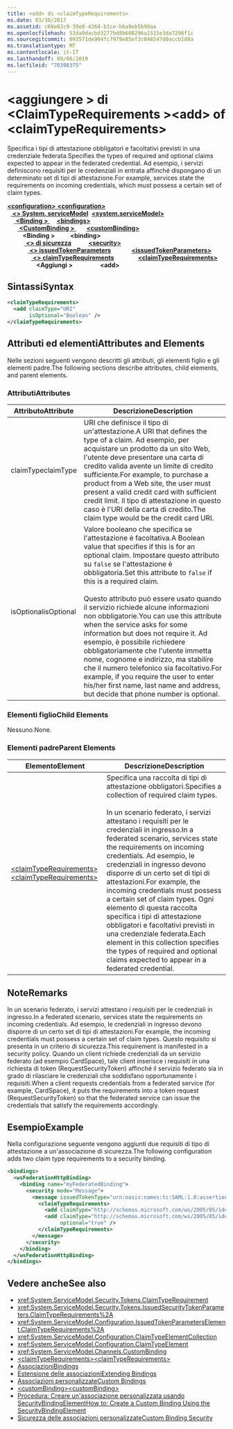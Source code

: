```yaml
---
title: <add> di <claimTypeRequirements>
ms.date: 03/30/2017
ms.assetid: c68e83c9-39e8-4264-b1ce-b6a9eb5b98aa
ms.openlocfilehash: 53da9dacbd3277bd8b608296a1515e3da7296f1c
ms.sourcegitcommit: 093571de904fc7979e85ef3c048547d0accb1d8a
ms.translationtype: MT
ms.contentlocale: it-IT
ms.lasthandoff: 09/06/2019
ms.locfileid: "70398375"
---
```

# <a name="add-of-claimtyperequirements"></a><span data-ttu-id="73e6b-102">\<aggiungere > di \<ClaimTypeRequirements ></span><span class="sxs-lookup"><span data-stu-id="73e6b-102">\<add> of \<claimTypeRequirements></span></span>
<span data-ttu-id="73e6b-103">Specifica i tipi di attestazione obbligatori e facoltativi previsti in una credenziale federata.</span><span class="sxs-lookup"><span data-stu-id="73e6b-103">Specifies the types of required and optional claims expected to appear in the federated credential.</span></span> <span data-ttu-id="73e6b-104">Ad esempio, i servizi definiscono requisiti per le credenziali in entrata affinché dispongano di un determinato set di tipi di attestazione.</span><span class="sxs-lookup"><span data-stu-id="73e6b-104">For example, services state the requirements on incoming credentials, which must possess a certain set of claim types.</span></span>  
  
<span data-ttu-id="73e6b-105">[ **\<configuration>** ](../configuration-element.md)</span><span class="sxs-lookup"><span data-stu-id="73e6b-105">[**\<configuration>**](../configuration-element.md)</span></span>\
<span data-ttu-id="73e6b-106">&nbsp;&nbsp;[ **\<> System. serviceModel**](system-servicemodel.md)</span><span class="sxs-lookup"><span data-stu-id="73e6b-106">&nbsp;&nbsp;[**\<system.serviceModel>**](system-servicemodel.md)</span></span>\
<span data-ttu-id="73e6b-107">&nbsp;&nbsp;&nbsp;&nbsp;[ **\<Binding >** ](bindings.md)</span><span class="sxs-lookup"><span data-stu-id="73e6b-107">&nbsp;&nbsp;&nbsp;&nbsp;[**\<bindings>**](bindings.md)</span></span>\
<span data-ttu-id="73e6b-108">&nbsp;&nbsp;&nbsp;&nbsp;&nbsp;&nbsp;[ **\<CustomBinding >** ](custombinding.md)</span><span class="sxs-lookup"><span data-stu-id="73e6b-108">&nbsp;&nbsp;&nbsp;&nbsp;&nbsp;&nbsp;[**\<customBinding>**](custombinding.md)</span></span>\
<span data-ttu-id="73e6b-109">&nbsp;&nbsp;&nbsp;&nbsp;&nbsp;&nbsp;&nbsp;&nbsp; **\<Binding >** </span><span class="sxs-lookup"><span data-stu-id="73e6b-109">&nbsp;&nbsp;&nbsp;&nbsp;&nbsp;&nbsp;&nbsp;&nbsp;**\<binding>**</span></span>\
<span data-ttu-id="73e6b-110">&nbsp;&nbsp;&nbsp;&nbsp;&nbsp;&nbsp;&nbsp;&nbsp;&nbsp;&nbsp;[ **\<> di sicurezza**](security-of-custombinding.md)</span><span class="sxs-lookup"><span data-stu-id="73e6b-110">&nbsp;&nbsp;&nbsp;&nbsp;&nbsp;&nbsp;&nbsp;&nbsp;&nbsp;&nbsp;[**\<security>**](security-of-custombinding.md)</span></span>\
<span data-ttu-id="73e6b-111">&nbsp;&nbsp;&nbsp;&nbsp;&nbsp;&nbsp;&nbsp;&nbsp;&nbsp;&nbsp;&nbsp;&nbsp;[ **\<> issuedTokenParameters**](issuedtokenparameters.md)</span><span class="sxs-lookup"><span data-stu-id="73e6b-111">&nbsp;&nbsp;&nbsp;&nbsp;&nbsp;&nbsp;&nbsp;&nbsp;&nbsp;&nbsp;&nbsp;&nbsp;[**\<issuedTokenParameters>**](issuedtokenparameters.md)</span></span>\
<span data-ttu-id="73e6b-112">&nbsp;&nbsp;&nbsp;&nbsp;&nbsp;&nbsp;&nbsp;&nbsp;&nbsp;&nbsp;&nbsp;&nbsp;&nbsp;&nbsp;[ **\<> claimTypeRequirements**](claimtyperequirements-element.md)</span><span class="sxs-lookup"><span data-stu-id="73e6b-112">&nbsp;&nbsp;&nbsp;&nbsp;&nbsp;&nbsp;&nbsp;&nbsp;&nbsp;&nbsp;&nbsp;&nbsp;&nbsp;&nbsp;[**\<claimTypeRequirements>**](claimtyperequirements-element.md)</span></span>\
<span data-ttu-id="73e6b-113">&nbsp;&nbsp;&nbsp;&nbsp;&nbsp;&nbsp;&nbsp;&nbsp;&nbsp;&nbsp;&nbsp;&nbsp;&nbsp;&nbsp;&nbsp;&nbsp; **\<Aggiungi >**</span><span class="sxs-lookup"><span data-stu-id="73e6b-113">&nbsp;&nbsp;&nbsp;&nbsp;&nbsp;&nbsp;&nbsp;&nbsp;&nbsp;&nbsp;&nbsp;&nbsp;&nbsp;&nbsp;&nbsp;&nbsp;**\<add>**</span></span>  
  
## <a name="syntax"></a><span data-ttu-id="73e6b-114">Sintassi</span><span class="sxs-lookup"><span data-stu-id="73e6b-114">Syntax</span></span>  
  
```xml  
<claimTypeRequirements>
  <add claimType="URI"
       isOptional="Boolean" />
</claimTypeRequirements>
```  
  
## <a name="attributes-and-elements"></a><span data-ttu-id="73e6b-115">Attributi ed elementi</span><span class="sxs-lookup"><span data-stu-id="73e6b-115">Attributes and Elements</span></span>  
 <span data-ttu-id="73e6b-116">Nelle sezioni seguenti vengono descritti gli attributi, gli elementi figlio e gli elementi padre.</span><span class="sxs-lookup"><span data-stu-id="73e6b-116">The following sections describe attributes, child elements, and parent elements.</span></span>  
  
### <a name="attributes"></a><span data-ttu-id="73e6b-117">Attributi</span><span class="sxs-lookup"><span data-stu-id="73e6b-117">Attributes</span></span>  
  
|<span data-ttu-id="73e6b-118">Attributo</span><span class="sxs-lookup"><span data-stu-id="73e6b-118">Attribute</span></span>|<span data-ttu-id="73e6b-119">Descrizione</span><span class="sxs-lookup"><span data-stu-id="73e6b-119">Description</span></span>|  
|---------------|-----------------|  
|<span data-ttu-id="73e6b-120">claimType</span><span class="sxs-lookup"><span data-stu-id="73e6b-120">claimType</span></span>|<span data-ttu-id="73e6b-121">URI che definisce il tipo di un'attestazione.</span><span class="sxs-lookup"><span data-stu-id="73e6b-121">A URI that defines the type of a claim.</span></span> <span data-ttu-id="73e6b-122">Ad esempio, per acquistare un prodotto da un sito Web, l'utente deve presentare una carta di credito valida avente un limite di credito sufficiente.</span><span class="sxs-lookup"><span data-stu-id="73e6b-122">For example, to purchase a product from a Web site, the user must present a valid credit card with sufficient credit limit.</span></span> <span data-ttu-id="73e6b-123">Il tipo di attestazione in questo caso è l'URI della carta di credito.</span><span class="sxs-lookup"><span data-stu-id="73e6b-123">The claim type would be the credit card URI.</span></span>|  
|<span data-ttu-id="73e6b-124">isOptional</span><span class="sxs-lookup"><span data-stu-id="73e6b-124">isOptional</span></span>|<span data-ttu-id="73e6b-125">Valore booleano che specifica se l'attestazione è facoltativa.</span><span class="sxs-lookup"><span data-stu-id="73e6b-125">A Boolean value that specifies if this is for an optional claim.</span></span> <span data-ttu-id="73e6b-126">Impostare questo attributo su `false` se l'attestazione è obbligatoria.</span><span class="sxs-lookup"><span data-stu-id="73e6b-126">Set this attribute to `false` if this is a required claim.</span></span><br /><br /> <span data-ttu-id="73e6b-127">Questo attributo può essere usato quando il servizio richiede alcune informazioni non obbligatorie.</span><span class="sxs-lookup"><span data-stu-id="73e6b-127">You can use this attribute when the service asks for some information but does not require it.</span></span> <span data-ttu-id="73e6b-128">Ad esempio, è possibile richiedere obbligatoriamente che l'utente immetta nome, cognome e indirizzo, ma stabilire che il numero telefonico sia facoltativo.</span><span class="sxs-lookup"><span data-stu-id="73e6b-128">For example, if you require the user to enter his/her first name, last name and address, but decide that phone number is optional.</span></span>|  
  
### <a name="child-elements"></a><span data-ttu-id="73e6b-129">Elementi figlio</span><span class="sxs-lookup"><span data-stu-id="73e6b-129">Child Elements</span></span>  
 <span data-ttu-id="73e6b-130">Nessuno.</span><span class="sxs-lookup"><span data-stu-id="73e6b-130">None.</span></span>  
  
### <a name="parent-elements"></a><span data-ttu-id="73e6b-131">Elementi padre</span><span class="sxs-lookup"><span data-stu-id="73e6b-131">Parent Elements</span></span>  
  
|<span data-ttu-id="73e6b-132">Elemento</span><span class="sxs-lookup"><span data-stu-id="73e6b-132">Element</span></span>|<span data-ttu-id="73e6b-133">Descrizione</span><span class="sxs-lookup"><span data-stu-id="73e6b-133">Description</span></span>|  
|-------------|-----------------|  
|[<span data-ttu-id="73e6b-134">\<claimTypeRequirements></span><span class="sxs-lookup"><span data-stu-id="73e6b-134">\<claimTypeRequirements></span></span>](claimtyperequirements-element.md)|<span data-ttu-id="73e6b-135">Specifica una raccolta di tipi di attestazione obbligatori.</span><span class="sxs-lookup"><span data-stu-id="73e6b-135">Specifies a collection of required claim types.</span></span><br /><br /> <span data-ttu-id="73e6b-136">In un scenario federato, i servizi attestano i requisiti per le credenziali in ingresso.</span><span class="sxs-lookup"><span data-stu-id="73e6b-136">In a federated scenario, services state the requirements on incoming credentials.</span></span> <span data-ttu-id="73e6b-137">Ad esempio, le credenziali in ingresso devono disporre di un certo set di tipi di attestazioni.</span><span class="sxs-lookup"><span data-stu-id="73e6b-137">For example, the incoming credentials must possess a certain set of claim types.</span></span> <span data-ttu-id="73e6b-138">Ogni elemento di questa raccolta specifica i tipi di attestazione obbligatori e facoltativi previsti in una credenziale federata.</span><span class="sxs-lookup"><span data-stu-id="73e6b-138">Each element in this collection specifies the types of required and optional claims expected to appear in a federated credential.</span></span>|  
  
## <a name="remarks"></a><span data-ttu-id="73e6b-139">Note</span><span class="sxs-lookup"><span data-stu-id="73e6b-139">Remarks</span></span>  
 <span data-ttu-id="73e6b-140">In un scenario federato, i servizi attestano i requisiti per le credenziali in ingresso.</span><span class="sxs-lookup"><span data-stu-id="73e6b-140">In a federated scenario, services state the requirements on incoming credentials.</span></span> <span data-ttu-id="73e6b-141">Ad esempio, le credenziali in ingresso devono disporre di un certo set di tipi di attestazioni.</span><span class="sxs-lookup"><span data-stu-id="73e6b-141">For example, the incoming credentials must possess a certain set of claim types.</span></span> <span data-ttu-id="73e6b-142">Questo requisito si presenta in un criterio di sicurezza.</span><span class="sxs-lookup"><span data-stu-id="73e6b-142">This requirement is manifested in a security policy.</span></span> <span data-ttu-id="73e6b-143">Quando un client richiede credenziali da un servizio federato (ad esempio CardSpace), tale client inserisce i requisiti in una richiesta di token (RequestSecurityToken) affinché il servizio federato sia in grado di rilasciare le credenziali che soddisfano opportunamente i requisiti.</span><span class="sxs-lookup"><span data-stu-id="73e6b-143">When a client requests credentials from a federated service (for example, CardSpace), it puts the requirements into a token request (RequestSecurityToken) so that the federated service can issue the credentials that satisfy the requirements accordingly.</span></span>  
  
## <a name="example"></a><span data-ttu-id="73e6b-144">Esempio</span><span class="sxs-lookup"><span data-stu-id="73e6b-144">Example</span></span>  
 <span data-ttu-id="73e6b-145">Nella configurazione seguente vengono aggiunti due requisiti di tipo di attestazione a un'associazione di sicurezza.</span><span class="sxs-lookup"><span data-stu-id="73e6b-145">The following configuration adds two claim type requirements to a security binding.</span></span>  
  
```xml  
<bindings>
  <wsFederationHttpBinding>
    <binding name="myFederatedBinding">
      <security mode="Message">
        <message issuedTokenType="urn:oasis:names:tc:SAML:1.0:assertion">
          <claimTypeRequirements>
            <add claimType="http://schemas.microsoft.com/ws/2005/05/identity/claims/EmailAddress" />
            <add claimType="http://schemas.microsoft.com/ws/2005/05/identity/claims/UserName"
                 optional="true" />
          </claimTypeRequirements>
        </message>
      </security>
    </binding>
  </wsFederationHttpBinding>
</bindings>
```  
  
## <a name="see-also"></a><span data-ttu-id="73e6b-146">Vedere anche</span><span class="sxs-lookup"><span data-stu-id="73e6b-146">See also</span></span>

- <xref:System.ServiceModel.Security.Tokens.ClaimTypeRequirement>
- <xref:System.ServiceModel.Security.Tokens.IssuedSecurityTokenParameters.ClaimTypeRequirements%2A>
- <xref:System.ServiceModel.Configuration.IssuedTokenParametersElement.ClaimTypeRequirements%2A>
- <xref:System.ServiceModel.Configuration.ClaimTypeElementCollection>
- <xref:System.ServiceModel.Configuration.ClaimTypeElement>
- <xref:System.ServiceModel.Channels.CustomBinding>
- [<span data-ttu-id="73e6b-147">\<claimTypeRequirements></span><span class="sxs-lookup"><span data-stu-id="73e6b-147">\<claimTypeRequirements></span></span>](claimtyperequirements-element.md)
- [<span data-ttu-id="73e6b-148">Associazioni</span><span class="sxs-lookup"><span data-stu-id="73e6b-148">Bindings</span></span>](../../../wcf/bindings.md)
- [<span data-ttu-id="73e6b-149">Estensione delle associazioni</span><span class="sxs-lookup"><span data-stu-id="73e6b-149">Extending Bindings</span></span>](../../../wcf/extending/extending-bindings.md)
- [<span data-ttu-id="73e6b-150">Associazioni personalizzate</span><span class="sxs-lookup"><span data-stu-id="73e6b-150">Custom Bindings</span></span>](../../../wcf/extending/custom-bindings.md)
- [<span data-ttu-id="73e6b-151">\<customBinding></span><span class="sxs-lookup"><span data-stu-id="73e6b-151">\<customBinding></span></span>](custombinding.md)
- [<span data-ttu-id="73e6b-152">Procedura: Creare un'associazione personalizzata usando SecurityBindingElement</span><span class="sxs-lookup"><span data-stu-id="73e6b-152">How to: Create a Custom Binding Using the SecurityBindingElement</span></span>](../../../wcf/feature-details/how-to-create-a-custom-binding-using-the-securitybindingelement.md)
- [<span data-ttu-id="73e6b-153">Sicurezza delle associazioni personalizzate</span><span class="sxs-lookup"><span data-stu-id="73e6b-153">Custom Binding Security</span></span>](../../../wcf/samples/custom-binding-security.md)
